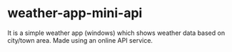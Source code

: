 # weather-app-mini-api
It is a simple weather app (windows) which shows weather data based on city/town area. Made using an online API service.

